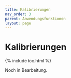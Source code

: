 ```yaml
---
title: Kalibrierungen
nav_order: 3
parent: Anwendungsfunktionen
layout: page
---
```


# Kalibrierungen
{% include toc.html %}

Noch in Bearbeitung.
